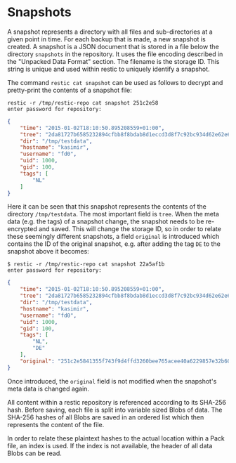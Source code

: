 # Snapshots

A snapshot represents a directory with all files and sub-directories at a given
point in time. For each backup that is made, a new snapshot is created. A
snapshot is a JSON document that is stored in a file below the directory
`snapshots` in the repository. It uses the file encoding described in the
"Unpacked Data Format" section. The filename is the storage ID. This string is
unique and used within restic to uniquely identify a snapshot.

The command `restic cat snapshot` can be used as follows to decrypt and
pretty-print the contents of a snapshot file:

```console
restic -r /tmp/restic-repo cat snapshot 251c2e58
enter password for repository:
```

```json
{
    "time": "2015-01-02T18:10:50.895208559+01:00",
    "tree": "2da81727b6585232894cfbb8f8bdab8d1eccd3d8f7c92bc934d62e62e618ffdf",
    "dir": "/tmp/testdata",
    "hostname": "kasimir",
    "username": "fd0",
    "uid": 1000,
    "gid": 100,
    "tags": [
        "NL"
    ]
}
```

Here it can be seen that this snapshot represents the contents of the directory
`/tmp/testdata`. The most important field is `tree`. When the meta data (e.g.
the tags) of a snapshot change, the snapshot needs to be re-encrypted and saved.
This will change the storage ID, so in order to relate these seemingly different
snapshots, a field `original` is introduced which contains the ID of the
original snapshot, e.g. after adding the tag `DE` to the snapshot above it
becomes:

```console
$ restic -r /tmp/restic-repo cat snapshot 22a5af1b
enter password for repository:
```

```json
{
    "time": "2015-01-02T18:10:50.895208559+01:00",
    "tree": "2da81727b6585232894cfbb8f8bdab8d1eccd3d8f7c92bc934d62e62e618ffdf",
    "dir": "/tmp/testdata",
    "hostname": "kasimir",
    "username": "fd0",
    "uid": 1000,
    "gid": 100,
    "tags": [
        "NL",
        "DE"
    ],
    "original": "251c2e5841355f743f9d4ffd3260bee765acee40a6229857e32b60446991b837"
}
```

Once introduced, the `original` field is not modified when the snapshot's meta
data is changed again.

All content within a restic repository is referenced according to its SHA-256
hash. Before saving, each file is split into variable sized Blobs of data. The
SHA-256 hashes of all Blobs are saved in an ordered list which then represents
the content of the file.

In order to relate these plaintext hashes to the actual location within a Pack
file, an index is used. If the index is not available, the header of all data
Blobs can be read.
